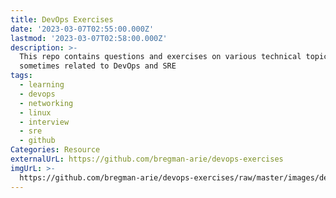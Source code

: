 ```yaml
---
title: DevOps Exercises
date: '2023-03-07T02:55:00.000Z'
lastmod: '2023-03-07T02:58:00.000Z'
description: >-
  This repo contains questions and exercises on various technical topics,
  sometimes related to DevOps and SRE
tags:
  - learning
  - devops
  - networking
  - linux
  - interview
  - sre
  - github
Categories: Resource
externalUrL: https://github.com/bregman-arie/devops-exercises
imgUrL: >-
  https://github.com/bregman-arie/devops-exercises/raw/master/images/devops_exercises.png
---
```

